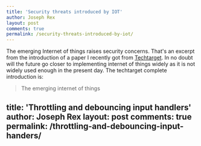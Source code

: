 ```yaml
---
title: 'Security threats introduced by IOT'
author: Joseph Rex
layout: post
comments: true
permalink: /security-threats-introduced-by-iot/
---
```


The emerging Internet of things raises security concerns. That's an excerpt from the introduction of a paper I recently got from [Techtarget][1]. In no doubt will the future go closer to implementing internet of things widely as it is not widely used enough in the present day. The techtarget complete introduction is:

> The emerging internet of things

[1]: ---
title: 'Throttling and debouncing input handlers'
author: Joseph Rex
layout: post
comments: true
permalink: /throttling-and-debouncing-input-handers/
---